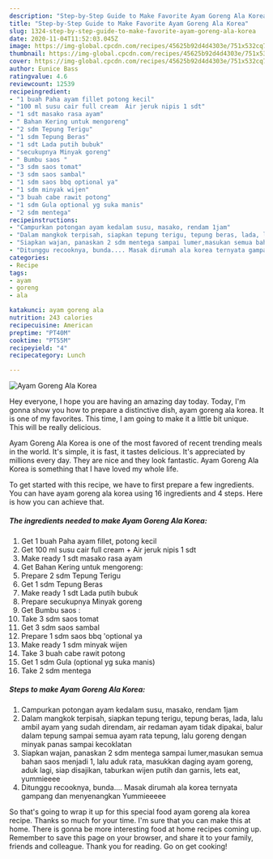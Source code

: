 ```yaml
---
description: "Step-by-Step Guide to Make Favorite Ayam Goreng Ala Korea"
title: "Step-by-Step Guide to Make Favorite Ayam Goreng Ala Korea"
slug: 1324-step-by-step-guide-to-make-favorite-ayam-goreng-ala-korea
date: 2020-11-04T11:52:03.045Z
image: https://img-global.cpcdn.com/recipes/45625b92d4d4303e/751x532cq70/ayam-goreng-ala-korea-foto-resep-utama.jpg
thumbnail: https://img-global.cpcdn.com/recipes/45625b92d4d4303e/751x532cq70/ayam-goreng-ala-korea-foto-resep-utama.jpg
cover: https://img-global.cpcdn.com/recipes/45625b92d4d4303e/751x532cq70/ayam-goreng-ala-korea-foto-resep-utama.jpg
author: Eunice Bass
ratingvalue: 4.6
reviewcount: 12539
recipeingredient:
- "1 buah Paha ayam fillet potong kecil"
- "100 ml susu cair full cream  Air jeruk nipis 1 sdt"
- "1 sdt masako rasa ayam"
- " Bahan Kering untuk mengoreng"
- "2 sdm Tepung Terigu"
- "1 sdm Tepung Beras"
- "1 sdt Lada putih bubuk"
- "secukupnya Minyak goreng"
- " Bumbu saos "
- "3 sdm saos tomat"
- "3 sdm saos sambal"
- "1 sdm saos bbq optional ya"
- "1 sdm minyak wijen"
- "3 buah cabe rawit potong"
- "1 sdm Gula optional yg suka manis"
- "2 sdm mentega"
recipeinstructions:
- "Campurkan potongan ayam kedalam susu, masako, rendam 1jam"
- "Dalam mangkok terpisah, siapkan tepung terigu, tepung beras, lada, lalu ambil ayam yang sudah direndam, air redaman ayam tidak dipakai, balur dalam tepung sampai semua ayam rata tepung, lalu goreng dengan minyak panas sampai kecoklatan"
- "Siapkan wajan, panaskan 2 sdm mentega sampai lumer,masukan semua bahan saos menjadi 1, lalu aduk rata, masukkan daging ayam goreng, aduk lagi, siap disajikan, taburkan wijen putih dan garnis, lets eat, yummieeee"
- "Ditunggu recooknya, bunda.... Masak dirumah ala korea ternyata gampang dan menyenangkan Yummieeeee"
categories:
- Recipe
tags:
- ayam
- goreng
- ala

katakunci: ayam goreng ala 
nutrition: 243 calories
recipecuisine: American
preptime: "PT40M"
cooktime: "PT55M"
recipeyield: "4"
recipecategory: Lunch

---
```



![Ayam Goreng Ala Korea](https://img-global.cpcdn.com/recipes/45625b92d4d4303e/751x532cq70/ayam-goreng-ala-korea-foto-resep-utama.jpg)

Hey everyone, I hope you are having an amazing day today. Today, I'm gonna show you how to prepare a distinctive dish, ayam goreng ala korea. It is one of my favorites. This time, I am going to make it a little bit unique. This will be really delicious.



Ayam Goreng Ala Korea is one of the most favored of recent trending meals in the world. It's simple, it is fast, it tastes delicious. It's appreciated by millions every day. They are nice and they look fantastic. Ayam Goreng Ala Korea is something that I have loved my whole life.


To get started with this recipe, we have to first prepare a few ingredients. You can have ayam goreng ala korea using 16 ingredients and 4 steps. Here is how you can achieve that.

<!--inarticleads1-->

##### The ingredients needed to make Ayam Goreng Ala Korea:

1. Get 1 buah Paha ayam fillet, potong kecil
1. Get 100 ml susu cair full cream + Air jeruk nipis 1 sdt
1. Make ready 1 sdt masako rasa ayam
1. Get  Bahan Kering untuk mengoreng:
1. Prepare 2 sdm Tepung Terigu
1. Get 1 sdm Tepung Beras
1. Make ready 1 sdt Lada putih bubuk
1. Prepare secukupnya Minyak goreng
1. Get  Bumbu saos :
1. Take 3 sdm saos tomat
1. Get 3 sdm saos sambal
1. Prepare 1 sdm saos bbq &#39;optional ya
1. Make ready 1 sdm minyak wijen
1. Take 3 buah cabe rawit potong
1. Get 1 sdm Gula (optional yg suka manis)
1. Take 2 sdm mentega




<!--inarticleads2-->

##### Steps to make Ayam Goreng Ala Korea:

1. Campurkan potongan ayam kedalam susu, masako, rendam 1jam
1. Dalam mangkok terpisah, siapkan tepung terigu, tepung beras, lada, lalu ambil ayam yang sudah direndam, air redaman ayam tidak dipakai, balur dalam tepung sampai semua ayam rata tepung, lalu goreng dengan minyak panas sampai kecoklatan
1. Siapkan wajan, panaskan 2 sdm mentega sampai lumer,masukan semua bahan saos menjadi 1, lalu aduk rata, masukkan daging ayam goreng, aduk lagi, siap disajikan, taburkan wijen putih dan garnis, lets eat, yummieeee
1. Ditunggu recooknya, bunda.... Masak dirumah ala korea ternyata gampang dan menyenangkan Yummieeeee




So that's going to wrap it up for this special food ayam goreng ala korea recipe. Thanks so much for your time. I'm sure that you can make this at home. There is gonna be more interesting food at home recipes coming up. Remember to save this page on your browser, and share it to your family, friends and colleague. Thank you for reading. Go on get cooking!
